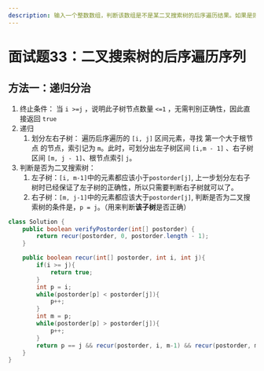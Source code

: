 ```yaml
---
description: 输入一个整数数组，判断该数组是不是某二叉搜索树的后序遍历结果。如果是则返回 true，否则返回 false。假设输入的数组的任意两个数字都互不相同。
---
```


# 面试题33：二叉搜索树的后序遍历序列

## 方法一：**递归分治**

1. 终止条件： 当 `i >=j` ，说明此子树节点数量 `<=1` ，无需判别正确性，因此直接返回 `true`
2. 递归
   1. 划分左右子树： 遍历后序遍历的 `[i, j]` 区间元素，寻找 第一个大于根节点 的节点，索引记为 `m`。此时，可划分出左子树区间 `[i,m - 1]` 、右子树区间 `[m, j - 1]`、根节点索引 `j`。
3. 判断是否为二叉搜索树：
   1. 左子树：`[i, m-1]`中的元素都应该小于`postorder[j]`, 上一步划分左右子树时已经保证了左子树的正确性，所以只需要判断右子树就可以了。
   2. 右子树：`[m, j-1]`中的元素都应该大于`postorder[j]`, 判断是否为二叉搜索树的条件是，`p = j`。（用来判断**该子树**是否正确）

```java
class Solution {
    public boolean verifyPostorder(int[] postorder) {
        return recur(postorder, 0, postorder.length - 1);
    }

    public boolean recur(int[] postorder, int i, int j){
        if(i >= j){
            return true;
        }
        int p = i;
        while(postorder[p] < postorder[j]){
            p++;
        }
        int m = p;
        while(postorder[p] > postorder[j]){
            p++;
        }
        return p == j && recur(postorder, i, m-1) && recur(postorder, m, j-1);
    }
}
```


